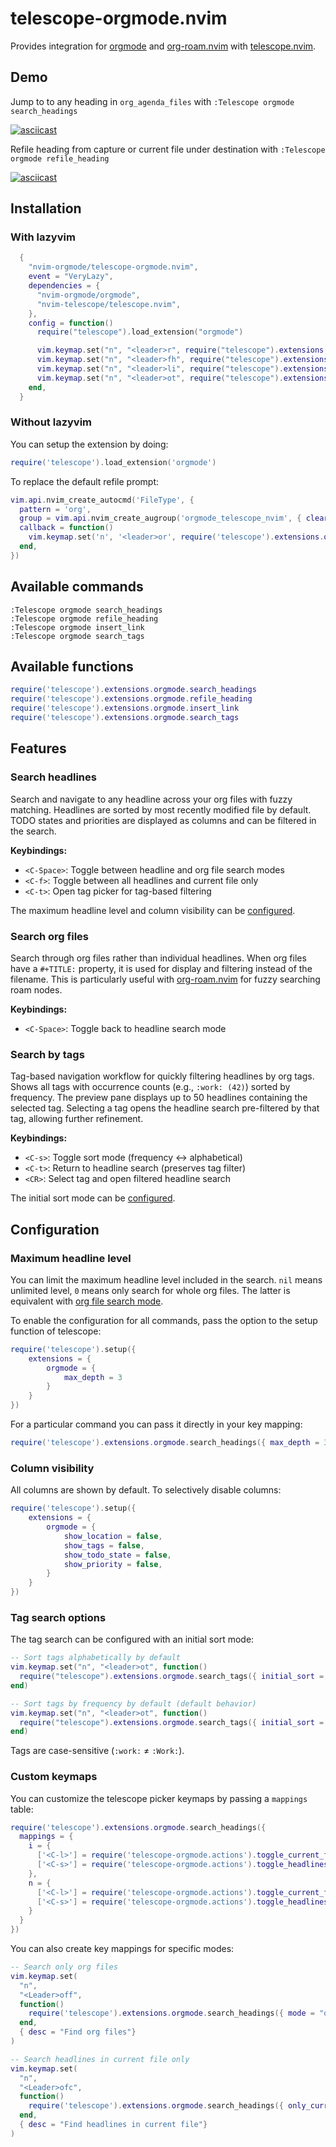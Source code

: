 # telescope-orgmode.nvim

Provides integration for [orgmode](https://github.com/nvim-orgmode/orgmode) and
[org-roam.nvim](https://github.com/chipsenkbeil/org-roam.nvim) with
[telescope.nvim](https://github.com/nvim-telescope/telescope.nvim).

## Demo

Jump to to any heading in `org_agenda_files` with `:Telescope orgmode search_headings`

[![asciicast](https://asciinema.org/a/Oko0GT32HS6JCpzuSznUG0D1D.svg)](https://asciinema.org/a/Oko0GT32HS6JCpzuSznUG0D1D)

Refile heading from capture or current file under destination with `:Telescope orgmode refile_heading`

[![asciicast](https://asciinema.org/a/1X4oG6s5jQZrJJI3DfEzJU3wN.svg)](https://asciinema.org/a/1X4oG6s5jQZrJJI3DfEzJU3wN)

## Installation

### With lazyvim

```lua
  {
    "nvim-orgmode/telescope-orgmode.nvim",
    event = "VeryLazy",
    dependencies = {
      "nvim-orgmode/orgmode",
      "nvim-telescope/telescope.nvim",
    },
    config = function()
      require("telescope").load_extension("orgmode")

      vim.keymap.set("n", "<leader>r", require("telescope").extensions.orgmode.refile_heading)
      vim.keymap.set("n", "<leader>fh", require("telescope").extensions.orgmode.search_headings)
      vim.keymap.set("n", "<leader>li", require("telescope").extensions.orgmode.insert_link)
      vim.keymap.set("n", "<leader>ot", require("telescope").extensions.orgmode.search_tags)
    end,
  }
```

### Without lazyvim

You can setup the extension by doing:

```lua
require('telescope').load_extension('orgmode')
```

To replace the default refile prompt:

```lua
vim.api.nvim_create_autocmd('FileType', {
  pattern = 'org',
  group = vim.api.nvim_create_augroup('orgmode_telescope_nvim', { clear = true }),
  callback = function()
    vim.keymap.set('n', '<leader>or', require('telescope').extensions.orgmode.refile_heading)
  end,
})
```

## Available commands

```viml
:Telescope orgmode search_headings
:Telescope orgmode refile_heading
:Telescope orgmode insert_link
:Telescope orgmode search_tags
```

## Available functions

```lua
require('telescope').extensions.orgmode.search_headings
require('telescope').extensions.orgmode.refile_heading
require('telescope').extensions.orgmode.insert_link
require('telescope').extensions.orgmode.search_tags
```

## Features

### Search headlines

Search and navigate to any headline across your org files with fuzzy matching.
Headlines are sorted by most recently modified file by default. TODO states and
priorities are displayed as columns and can be filtered in the search.

**Keybindings:**
- `<C-Space>`: Toggle between headline and org file search modes
- `<C-f>`: Toggle between all headlines and current file only
- `<C-t>`: Open tag picker for tag-based filtering

The maximum headline level and column visibility can be [configured](#configuration).

### Search org files

Search through org files rather than individual headlines. When org files have
a `#+TITLE:` property, it is used for display and filtering instead of the
filename. This is particularly useful with
[org-roam.nvim](https://github.com/chipsenkbeil/org-roam.nvim) for fuzzy
searching roam nodes.

**Keybindings:**
- `<C-Space>`: Toggle back to headline search mode

### Search by tags

Tag-based navigation workflow for quickly filtering headlines by org tags.
Shows all tags with occurrence counts (e.g., `:work: (42)`) sorted by
frequency. The preview pane displays up to 50 headlines containing the
selected tag. Selecting a tag opens the headline search pre-filtered by
that tag, allowing further refinement.

**Keybindings:**
- `<C-s>`: Toggle sort mode (frequency ↔ alphabetical)
- `<C-t>`: Return to headline search (preserves tag filter)
- `<CR>`: Select tag and open filtered headline search

The initial sort mode can be [configured](#tag-search-options).

## Configuration

### Maximum headline level

You can limit the maximum headline level included in the search. `nil` means
unlimited level, `0` means only search for whole org files. The latter is
equivalent with [org file search mode](#search-org-files).

To enable the configuration for all commands, pass the option to the setup
function of telescope:

```lua
require('telescope').setup({
    extensions = {
        orgmode = {
            max_depth = 3
        }
    }
})
```

For a particular command you can pass it directly in your key mapping:

```lua
require('telescope').extensions.orgmode.search_headings({ max_depth = 3 })
```

### Column visibility

All columns are shown by default. To selectively disable columns:

```lua
require('telescope').setup({
    extensions = {
        orgmode = {
            show_location = false,
            show_tags = false,
            show_todo_state = false,
            show_priority = false,
        }
    }
})
```

### Tag search options

The tag search can be configured with an initial sort mode:

```lua
-- Sort tags alphabetically by default
vim.keymap.set("n", "<leader>ot", function()
  require("telescope").extensions.orgmode.search_tags({ initial_sort = "alphabetical" })
end)

-- Sort tags by frequency by default (default behavior)
vim.keymap.set("n", "<leader>ot", function()
  require("telescope").extensions.orgmode.search_tags({ initial_sort = "frequency" })
end)
```

Tags are case-sensitive (`:work:` ≠ `:Work:`).

### Custom keymaps

You can customize the telescope picker keymaps by passing a `mappings` table:

```lua
require('telescope').extensions.orgmode.search_headings({
  mappings = {
    i = {
      ['<C-l>'] = require('telescope-orgmode.actions').toggle_current_file_only,
      ['<C-s>'] = require('telescope-orgmode.actions').toggle_headlines_orgfiles,
    },
    n = {
      ['<C-l>'] = require('telescope-orgmode.actions').toggle_current_file_only,
      ['<C-s>'] = require('telescope-orgmode.actions').toggle_headlines_orgfiles,
    }
  }
})
```

You can also create key mappings for specific modes:

```lua
-- Search only org files
vim.keymap.set(
  "n",
  "<Leader>off",
  function()
    require('telescope').extensions.orgmode.search_headings({ mode = "orgfiles" })
  end,
  { desc = "Find org files"}
)

-- Search headlines in current file only
vim.keymap.set(
  "n",
  "<Leader>ofc",
  function()
    require('telescope').extensions.orgmode.search_headings({ only_current_file = true })
  end,
  { desc = "Find headlines in current file"}
)
```
